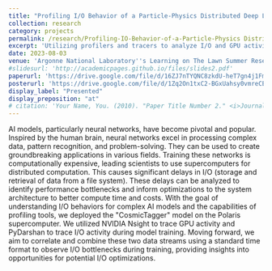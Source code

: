 ```yaml
---
title: "Profiling I/O Behavior of a Particle-Physics Distributed Deep Learning Workload on the Polaris Supercomputer"
collection: research
category: projects
permalink: /research/Profiling-IO-Behavior-of-a-Particle-Physics Distributed-Deep-Learning-Workload-on-the-Polaris-Supercomputer
excerpt: 'Utilizing profilers and tracers to analyze I/O and GPU activity in order to optimize large-scale deep learning model training on supercomputers.'
date: 2023-08-03
venue: 'Argonne National Laboratory''s Learning on The Lawn Summer Research Conference'
#slidesurl: 'http://academicpages.github.io/files/slides2.pdf'
paperurl: 'https://drive.google.com/file/d/16ZJ7nTYQNC8zkdU-heT7gn4j1FmMLGCo/view?usp=sharing'
posterurl: 'https://drive.google.com/file/d/1Zq2On1txC2-BGxUahsy0vmreCEBePWRG/view?usp=sharing'
display_label: "Presented"
display_preposition: "at"
# citation: 'Your Name, You. (2010). "Paper Title Number 2." <i>Journal 1</i>. 1(2).'
---
```


AI models, particularly neural networks, have become pivotal and popular. Inspired by the human brain, neural networks excel in processing complex data, pattern recognition, and problem-solving. They can be used to create groundbreaking applications in various fields. Training these networks is computationally expensive, leading scientists to use supercomputers for distributed computation. This causes significant delays in I/O (storage and retrieval of data from a file system). These delays can be analyzed to identify performance bottlenecks and inform optimizations to the system architecture to better compute time and costs. With the goal of understanding I/O behaviors for complex AI models and the capabilities of profiling tools, we deployed the "CosmicTagger" model on the Polaris supercomputer. We utilized NVIDIA Nsight to trace GPU activity and PyDarshan to trace I/O activity during model training. Moving forward, we aim to correlate and combine these two data streams using a standard time format to observe I/O bottlenecks during training, providing insights into opportunities for potential I/O optimizations.
